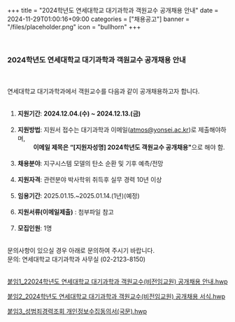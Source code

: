 +++
title = "2024학년도 연세대학교 대기과학과 객원교수 공개채용 안내"
date = 2024-11-29T01:00:16+09:00
categories = ["채용공고"]
banner = "/files/placeholder.png"
icon = "bullhorn"
+++

<br>

### 2024학년도 연세대학교 대기과학과 객원교수 공개채용 안내
<br>
<br>
연세대학교 대기과학과에서 객원교수를 다음과 같이 공개채용하고자 합니다.<br>
<br>

1. **지원기간**: **2024.12.04.(수) ~ 2024.12.13.(금)** <br><br>
2. **지원방법**: 지원서 접수는 대기과학과 이메일(atmos@yonsei.ac.kr)로 제출해야하며, <br>
   &nbsp;&nbsp;&nbsp;&nbsp;&nbsp;&nbsp;&nbsp;&nbsp; <B>이메일 제목은 “[지원자성명] 2024학년도 객원교수 공개채용"</B>으로 해야 함. <br><br>
3. **채용분야**: 지구시스템 모델의 탄소 순환 및 기후 예측/전망 <br><br>
4. **지원자격**: 관련분야 박사학위 취득후 실무 경력 10년 이상 <br><br>
5. **임용기간**: 2025.01.15.~2025.01.14.(1년)(예정) <br><br>
6. **지원서류(이메일제출)** : 첨부파일 참고 <br><br>
7. **모집인원**: 1명 <br>

<br>
문의사항이 있으실 경우 아래로 문의하여 주시기 바랍니다.<br>
문의: 연세대학교 대기과학과 사무실 (02-2123-8150)
<br>
<br>

[붙임1_22024학년도 연세대학교 대기과학과 객원교수(비전임교원) 공개채용 안내.hwp](/files/1_Notice_Recruit.hwp)

[붙임2_2024학년도 연세대학교 대기과학과 객원교수(비전임교원) 공개채용 서식.hwp](/files/2_Application_Form.hwp)

[붙임3_성범죄경력조회 개인정보수집동의서(국문).hwp](/files/3_Consent_Form_for_the_Collection_and_Use_of_Personal(KOR).hwp)

<br>
<br>